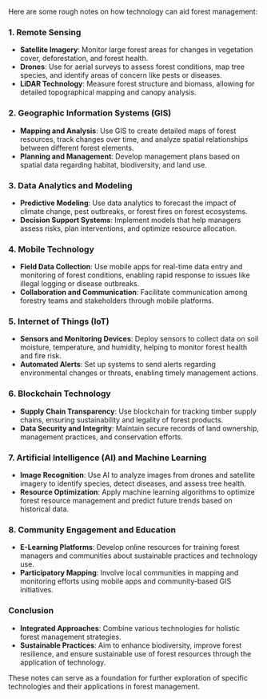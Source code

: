 Here are some rough notes on how technology can aid forest management:

### 1. **Remote Sensing**
   - **Satellite Imagery**: Monitor large forest areas for changes in vegetation cover, deforestation, and forest health.
   - **Drones**: Use for aerial surveys to assess forest conditions, map tree species, and identify areas of concern like pests or diseases.
   - **LiDAR Technology**: Measure forest structure and biomass, allowing for detailed topographical mapping and canopy analysis.

### 2. **Geographic Information Systems (GIS)**
   - **Mapping and Analysis**: Use GIS to create detailed maps of forest resources, track changes over time, and analyze spatial relationships between different forest elements.
   - **Planning and Management**: Develop management plans based on spatial data regarding habitat, biodiversity, and land use.

### 3. **Data Analytics and Modeling**
   - **Predictive Modeling**: Use data analytics to forecast the impact of climate change, pest outbreaks, or forest fires on forest ecosystems.
   - **Decision Support Systems**: Implement models that help managers assess risks, plan interventions, and optimize resource allocation.

### 4. **Mobile Technology**
   - **Field Data Collection**: Use mobile apps for real-time data entry and monitoring of forest conditions, enabling rapid response to issues like illegal logging or disease outbreaks.
   - **Collaboration and Communication**: Facilitate communication among forestry teams and stakeholders through mobile platforms.

### 5. **Internet of Things (IoT)**
   - **Sensors and Monitoring Devices**: Deploy sensors to collect data on soil moisture, temperature, and humidity, helping to monitor forest health and fire risk.
   - **Automated Alerts**: Set up systems to send alerts regarding environmental changes or threats, enabling timely management actions.

### 6. **Blockchain Technology**
   - **Supply Chain Transparency**: Use blockchain for tracking timber supply chains, ensuring sustainability and legality of forest products.
   - **Data Security and Integrity**: Maintain secure records of land ownership, management practices, and conservation efforts.

### 7. **Artificial Intelligence (AI) and Machine Learning**
   - **Image Recognition**: Use AI to analyze images from drones and satellite imagery to identify species, detect diseases, and assess tree health.
   - **Resource Optimization**: Apply machine learning algorithms to optimize forest resource management and predict future trends based on historical data.

### 8. **Community Engagement and Education**
   - **E-Learning Platforms**: Develop online resources for training forest managers and communities about sustainable practices and technology use.
   - **Participatory Mapping**: Involve local communities in mapping and monitoring efforts using mobile apps and community-based GIS initiatives.

### Conclusion
- **Integrated Approaches**: Combine various technologies for holistic forest management strategies.
- **Sustainable Practices**: Aim to enhance biodiversity, improve forest resilience, and ensure sustainable use of forest resources through the application of technology.

These notes can serve as a foundation for further exploration of specific technologies and their applications in forest management.